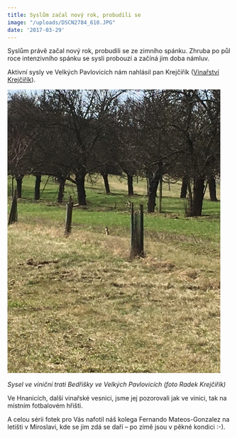 ```yaml
---
title: Syslům začal nový rok, probudili se
image: "/uploads/DSCN2784_610.JPG"
date: '2017-03-29'
---
```

Syslům právě začal nový rok, probudili se ze zimního spánku. Zhruba po
půl roce intenzivního spánku se sysli probouzí a začíná jim doba námluv.

Aktivní sysly ve Velkých Pavlovicích nám nahlásil pan Krejčiřík
([Vinařství Krejčiřík](www.vinarstvi-krejcirik.cz)).

![](/uploads/IMG_8523_Krejcirik20170327.JPG)

*Sysel ve viniční trati Bedřišky ve Velkých Pavlovicích (foto Radek
Krejčiřík)*

Ve Hnanicích, další vinařské vesnici, jsme jej pozorovali jak ve vinici,
tak na místním fotbalovém hřišti.

A celou sérii fotek pro Vás nafotil náš kolega Fernando Mateos-Gonzalez
na letišti v Miroslavi, kde se jim zdá se daří – po zimě jsou v pěkné
kondici :-).
